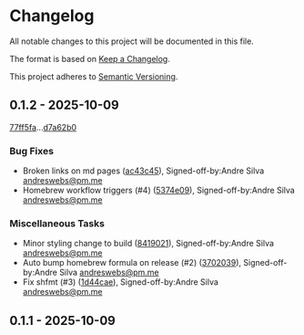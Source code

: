 # Changelog

All notable changes to this project will be documented in this file.

The format is based on [Keep a Changelog](https://keepachangelog.com/en/1.0.0/).

This project adheres to [Semantic Versioning](https://semver.org/spec/v2.0.0.html).

## 0.1.2 - 2025-10-09

[77ff5fa](77ff5fabfd26c1889c0d4f2d55f115f9ac4ae7da)...[d7a62b0](d7a62b05e097dc6f8a8ac0d4d75a97a1f2d49bc5)

### Bug Fixes

- Broken links on md pages ([ac43c45](ac43c45b4262461248114bd3ef92921f2bb21ac7)), Signed-off-by:Andre Silva <andreswebs@pm.me>
- Homebrew workflow triggers (#4) ([5374e09](5374e0966aecbf8bccc398fc653491f001191ca1)), Signed-off-by:Andre Silva <andreswebs@pm.me>

### Miscellaneous Tasks

- Minor styling change to build ([8419021](84190214de9ffc756a1f688af1af785c5a251ad7)), Signed-off-by:Andre Silva <andreswebs@pm.me>
- Auto bump homebrew formula on release (#2) ([3702039](3702039397577933e25f2675541df844b463db5b)), Signed-off-by:Andre Silva <andreswebs@pm.me>
- Fix shfmt (#3) ([1d44cae](1d44cae807cc902cbe90869a7102b0f7b603170f)), Signed-off-by:Andre Silva <andreswebs@pm.me>

## 0.1.1 - 2025-10-09

<!-- generated by git-cliff -->
